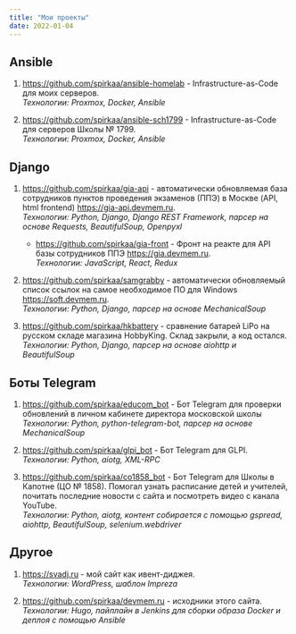```yaml
---
title: "Мои проекты"
date: 2022-01-04
---
```


## Ansible

1. <https://github.com/spirkaa/ansible-homelab> - Infrastructure-as-Code для моих серверов.  \
_Технологии: Proxmox, Docker, Ansible_

1. <https://github.com/spirkaa/ansible-sch1799> - Infrastructure-as-Code для серверов Школы № 1799.  \
_Технологии: Proxmox, Docker, Ansible_

## Django

1. <https://github.com/spirkaa/gia-api> - автоматически обновляемая база сотрудников пунктов проведения экзаменов (ППЭ) в Москве (API, html frontend) <https://gia-api.devmem.ru>.  \
_Технологии: Python, Django, Django REST Framework, парсер на основе Requests, BeautifulSoup, Openpyxl_

    * <https://github.com/spirkaa/gia-front> - Фронт на реакте для API базы сотрудников ППЭ <https://gia.devmem.ru>.  \
_Технологии: JavaScript, React, Redux_

1. <https://github.com/spirkaa/samgrabby> - автоматически обновляемый список ссылок на самое необходимое ПО для Windows <https://soft.devmem.ru>.  \
_Технологии: Python, Django, парсер на основе MechanicalSoup_

1. <https://github.com/spirkaa/hkbattery> - сравнение батарей LiPo на русском складе магазина HobbyKing. Склад закрыли, а код остался.  \
_Технологии: Python, Django, парсер на основе aiohttp и BeautifulSoup_

## Боты Telegram

1. <https://github.com/spirkaa/educom_bot> - Бот Telegram для проверки обновлений в личном кабинете директора московской школы  \
_Технологии: Python, python-telegram-bot, парсер на основе MechanicalSoup_

1. <https://github.com/spirkaa/glpi_bot> - Бот Telegram для GLPI.  \
_Технологии: Python, aiotg, XML-RPC_

1. <https://github.com/spirkaa/co1858_bot> - Бот Telegram для Школы в Капотне (ЦО № 1858). Помогал узнать расписание детей и учителей, почитать последние новости с сайта и посмотреть видео с канала YouTube.  \
_Технологии: Python, aiotg, контент собирается с помощью gspread, aiohttp, BeautifulSoup, selenium.webdriver_

## Другое

1. <https://svadj.ru> - мой сайт как ивент-диджея.  \
_Технологии: WordPress, шаблон Impreza_

1. <https://github.com/spirkaa/devmem.ru> - исходники этого сайта.  \
_Технологии: Hugo, пайплайн в Jenkins для сборки образа Docker и деплоя с помощью Ansible_
